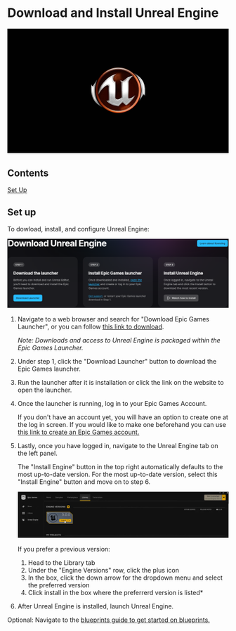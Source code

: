 # Download and Install Unreal Engine

![alt text](unreal-engine-oboi-wallpapers.jpg)

## Contents

[Set Up](#set-up)

## Set up

To dowload, install, and configure Unreal Engine:

![alt text](<download unreal engine.png>)

1. Navigate to a web browser and search for "Download Epic Games Launcher", or you can follow [this link to download](https://www.unrealengine.com/en-US/download).

    *Note: Downloads and access to Unreal Engine is packaged within the Epic Games Launcher.*

1. Under step 1, click the "Download Launcher" button to download the Epic Games launcher.

1. Run the launcher after it is installation or click the link on the website to open the launcher.

1. Once the launcher is running, log in to your Epic Games Account.

    If you don't have an account yet, you will have an option to create one at the log in screen. If you would like to make one beforehand you can use [this link to create an Epic Games account.](https://www.epicgames.com/id/register/dhttps://store.epicgames.com/en-US/)

1. Lastly, once you have logged in, navigate to the Unreal Engine tab on the left panel.

    The "Install Engine" button in the top right automatically defaults to the most up-to-date version. For the most up-to-date version, select this "Install Engine" button and move on to step 6.

    ![alt text](<install UE.png>)

    If you prefer a previous version:
    1. Head to the Library tab
    2. Under the "Engine Versions" row, click the plus icon
    3. In the box, click the down arrow for the dropdown menu and select the preferred version
    4. Click install in the box where the preferrerd version is listed*

1. After Unreal Engine is installed, launch Unreal Engine.

Optional: Navigate to the [blueprints guide to get started on blueprints.](guide_blueprints.md)
